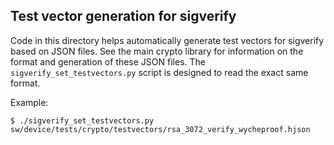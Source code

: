 Test vector generation for sigverify
------------------------------------

Code in this directory helps automatically generate test vectors for sigverify
based on JSON files. See the main crypto library for information on the format
and generation of these JSON files. The `sigverify_set_testvectors.py` script
is designed to read the exact same format.

Example:
```shell
$ ./sigverify_set_testvectors.py sw/device/tests/crypto/testvectors/rsa_3072_verify_wycheproof.hjson
```
